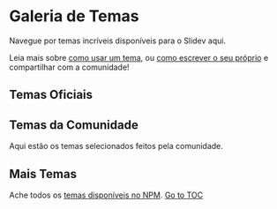 # Galeria de Temas

Navegue por temas incríveis disponíveis para o Slidev aqui.

Leia mais sobre [como usar um tema](themes/use), ou [como escrever o seu próprio](/themes/write-a-theme) e compartilhar com a comunidade!

## Temas Oficiais

<ClientOnly>
  <ThemeGallery collection="official"/>
</ClientOnly>

## Temas da Comunidade

Aqui estão os temas selecionados feitos pela comunidade.

<!-- Edit in ./docs/.vitepress/themes.ts -->
<ClientOnly>
  <ThemeGallery collection="community"/>
</ClientOnly>

## Mais Temas

Ache todos os [temas disponíveis no NPM](https://www.npmjs.com/search?q=keywords%3Aslidev-theme).
<span style='float: footnote;'><a href="../index.html#toc">Go to TOC</a></span>
